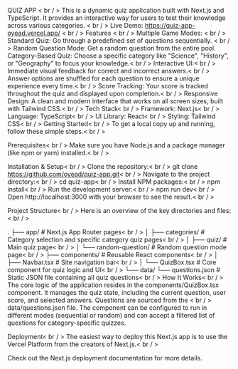 QUIZ APP < br / >
This is a dynamic quiz application built with Next.js and TypeScript. It provides an interactive way for users to test their knowledge across various categories. < br / >
Live Demo: https://quiz-app-oyead.vercel.app/ < br / >
Features < br / >
Multiple Game Modes: < br / >
Standard Quiz: Go through a predefined set of questions sequentially. < br / >
Random Question Mode: Get a random question from the entire pool.
Category-Based Quiz: Choose a specific category like "Science", "History", or "Geography" to focus your knowledge.< br / >
Interactive UI:< br / >
Immediate visual feedback for correct and incorrect answers.< br / >
Answer options are shuffled for each question to ensure a unique experience every time.< br / >
Score Tracking: Your score is tracked throughout the quiz and displayed upon completion.< br / >
Responsive Design: A clean and modern interface that works on all screen sizes, built with Tailwind CSS.< br / >
Tech Stack< br / >
Framework: Next.js< br / >
Language: TypeScript< br / >
UI Library: React< br / >
Styling: Tailwind CSS< br / >
Getting Started< br / >
To get a local copy up and running, follow these simple steps.< br / >

Prerequisites< br / >
Make sure you have Node.js and a package manager (like npm or yarn) installed.< br / >

Installation & Setup< br / >
Clone the repository:< br / >
git clone https://github.com/oyead/quiz-app.git< br / >
Navigate to the project directory:< br / >
cd quiz-app< br / >
Install NPM packages:< br / >
npm install< br / >
Run the development server:< br / >
npm run dev< br / >
Open http://localhost:3000 with your browser to see the result.< br / >

Project Structure< br / >
Here is an overview of the key directories and files:< br / >

.
├── app/                  # Next.js App Router pages< br / >
│   ├── categories/       # Category selection and specific category quiz pages< br / >
│   ├── quiz/             # Main quiz page< br / >
│   └── random-question/  # Random question mode page< br / >
├── components/           # Reusable React components< br / >
│   ├── Navbar.tsx        # Site navigation bar< br / >
│   └── QuizBox.tsx       # Core component for quiz logic and UI< br / >
└── data/
    └── questions.json    # Static JSON file containing all quiz questions< br / >
How It Works< br / >
The core logic of the application resides in the components/QuizBox.tsx component. It manages the quiz state, including the current question, user score, and selected answers. Questions are sourced from the < br / > data/questions.json file. The component can be configured to run in different modes (sequential or random) and can accept a filtered list of questions for category-specific quizzes.

Deployment< br / >
The easiest way to deploy this Next.js app is to use the Vercel Platform from the creators of Next.js.< br / >

Check out the Next.js deployment documentation for more details.
